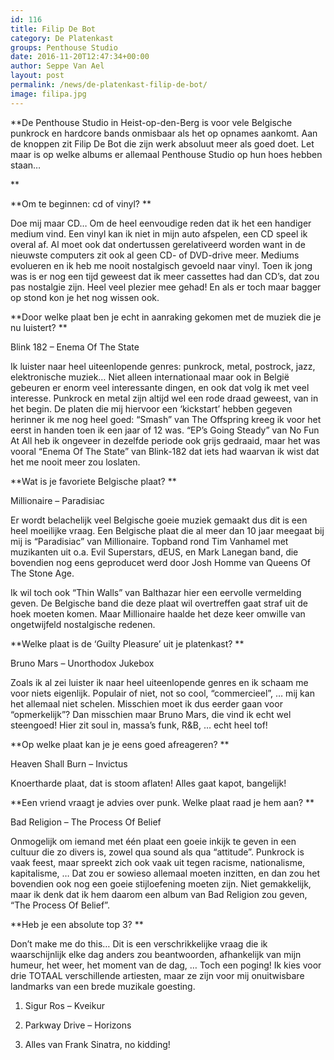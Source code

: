 ```yaml
---
id: 116
title: Filip De Bot 
category: De Platenkast
groups: Penthouse Studio
date: 2016-11-20T12:47:34+00:00
author: Seppe Van Ael
layout: post
permalink: /news/de-platenkast-filip-de-bot/
image: filipa.jpg
---
```

**De Penthouse Studio in Heist-op-den-Berg is voor vele Belgische punkrock en hardcore bands onmisbaar als het op opnames aankomt. Aan de knoppen zit Filip De Bot die zijn werk absoluut meer als goed doet. Let maar is op welke albums er allemaal Penthouse Studio op hun hoes hebben staan…
  
** 

**Om te beginnen: cd of vinyl? **

Doe mij maar CD… Om de heel eenvoudige reden dat ik het een handiger medium vind. Een vinyl kan ik niet in mijn auto afspelen, een CD speel ik overal af. Al moet ook dat ondertussen gerelativeerd worden want in de nieuwste computers zit ook al geen CD- of DVD-drive meer. Mediums evolueren en ik heb me nooit nostalgisch gevoeld naar vinyl. Toen ik jong was is er nog een tijd geweest dat ik meer cassettes had dan CD’s, dat zou pas nostalgie zijn. Heel veel plezier mee gehad! En als er toch maar bagger op stond kon je het nog wissen ook.

**Door welke plaat ben je echt in aanraking gekomen met de muziek die je nu luistert? **

Blink 182 – Enema Of The State

Ik luister naar heel uiteenlopende genres: punkrock, metal, postrock, jazz, elektronische muziek… Niet alleen internationaal maar ook in België gebeuren er enorm veel interessante dingen, en ook dat volg ik met veel interesse. Punkrock en metal zijn altijd wel een rode draad geweest, van in het begin. De platen die mij hiervoor een ‘kickstart’ hebben gegeven herinner ik me nog heel goed: “Smash” van The Offspring kreeg ik voor het eerst in handen toen ik een jaar of 12 was. “EP’s Going Steady” van No Fun At All heb ik ongeveer in dezelfde periode ook grijs gedraaid, maar het was vooral “Enema Of The State” van Blink-182 dat iets had waarvan ik wist dat het me nooit meer zou loslaten.

**Wat is je favoriete Belgische plaat? **

Millionaire – Paradisiac

Er wordt belachelijk veel Belgische goeie muziek gemaakt dus dit is een heel moeilijke vraag. Een Belgische plaat die al meer dan 10 jaar meegaat bij mij is “Paradisiac” van Millionaire. Topband rond Tim Vanhamel met muzikanten uit o.a. Evil Superstars, dEUS, en Mark Lanegan band, die bovendien nog eens geproducet werd door Josh Homme van Queens Of The Stone Age.

Ik wil toch ook “Thin Walls” van Balthazar hier een eervolle vermelding geven. De Belgische band die deze plaat wil overtreffen gaat straf uit de hoek moeten komen. Maar Millionaire haalde het deze keer omwille van ongetwijfeld nostalgische redenen.

**Welke plaat is de ‘Guilty Pleasure’ uit je platenkast? **

Bruno Mars – Unorthodox Jukebox

Zoals ik al zei luister ik naar heel uiteenlopende genres en ik schaam me voor niets eigenlijk. Populair of niet, not so cool, “commercieel”, … mij kan het allemaal niet schelen. Misschien moet ik dus eerder gaan voor “opmerkelijk”? Dan misschien maar Bruno Mars, die vind ik echt wel steengoed! Hier zit soul in, massa’s funk, R&B, … echt heel tof!

**Op welke plaat kan je je eens goed afreageren? **

Heaven Shall Burn – Invictus

Knoertharde plaat, dat is stoom aflaten! Alles gaat kapot, bangelijk!

**Een vriend vraagt je advies over punk. Welke plaat raad je hem aan? **

Bad Religion – The Process Of Belief

Onmogelijk om iemand met één plaat een goeie inkijk te geven in een cultuur die zo divers is, zowel qua sound als qua “attitude”. Punkrock is vaak feest, maar spreekt zich ook vaak uit tegen racisme, nationalisme, kapitalisme, … Dat zou er sowieso allemaal moeten inzitten, en dan zou het bovendien ook nog een goeie stijloefening moeten zijn. Niet gemakkelijk, maar ik denk dat ik hem daarom een album van Bad Religion zou geven, “The Process Of Belief”.

**Heb je een absolute top 3? **

Don’t make me do this… Dit is een verschrikkelijke vraag die ik waarschijnlijk elke dag anders zou beantwoorden, afhankelijk van mijn humeur, het weer, het moment van de dag, … Toch een poging! Ik kies voor drie TOTAAL verschillende artiesten, maar ze zijn voor mij onuitwisbare landmarks van een brede muzikale goesting.

1. Sigur Ros – Kveikur
  
2. Parkway Drive – Horizons
  
3. Alles van Frank Sinatra, no kidding!